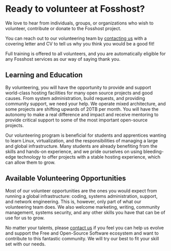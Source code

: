 # Ready to volunteer at Fosshost?

We love to hear from individuals, groups, or organizations who wish to volunteer, contribute or donate to the Fosshost project.

You can reach out to our volunteering team by [contacting us](https://fosshost.org/contact) with a covering letter and CV to tell us why you think you would be a good fit!

Full training is offered to all volunteers, and you are automatically eligible for any Fosshost services as our way of saying thank you.

## Learning and Education

By volunteering, you will have the opportunity to provide and support world-class hosting facilities for many open source projects and good causes. From system administration, build requests, and providing community support, we need your help. We operate mixed architecture, and some projects are shifting upwards of 20TB per month. You will have the autonomy to make a real difference and impact and receive mentoring to provide critical support to some of the most important open-source projects.

Our volunteering program is beneficial for students and apprentices wanting to learn Linux, virtualization, and the responsibilities of managing a large and global infrastructure. Many students are already benefiting from the skills and hands-on experience, and we pride ourselves on using bleeding-edge technology to offer projects with a stable hosting experience, which can allow them to grow.

## Available Volunteering Opportunities

Most of our volunteer opportunities are the ones you would expect from running a global infrastructure: coding, systems administration, support, and network engineering. This is, however, only part of what our volunteering team does. We also welcome marketing, writing, community management, systems security, and any other skills you have that can be of use for us to grow.

No matter your talents, please [contact us](https://fosshost.org/contact) if you feel you can help us evolve and support the Free and Open-Source Software ecosystem and want to contribute to this fantastic community. We will try our best to fit your skill set with our needs.
